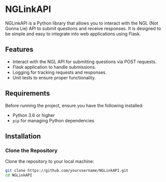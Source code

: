 # NGLinkAPI

NGLinkAPI is a Python library that allows you to interact with the NGL (Not Gonna Lie) API to submit questions and receive responses. It is designed to be simple and easy to integrate into web applications using Flask.

## Features

- Interact with the NGL API for submitting questions via POST requests.
- Flask application to handle submissions.
- Logging for tracking requests and responses.
- Unit tests to ensure proper functionality.

## Requirements

Before running the project, ensure you have the following installed:

- Python 3.6 or higher
- `pip` for managing Python dependencies

## Installation

### Clone the Repository

Clone the repository to your local machine:

```bash
git clone https://github.com/yourusername/NGLinkAPI.git
cd NGLinkAPI
